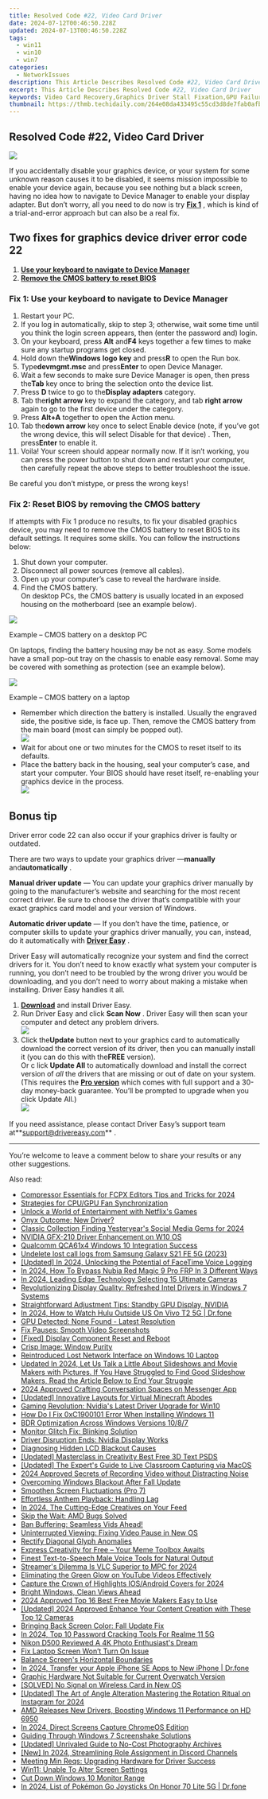 ```yaml
---
title: Resolved Code #22, Video Card Driver
date: 2024-07-12T00:46:50.228Z
updated: 2024-07-13T00:46:50.228Z
tags:
  - win11
  - win10
  - win7
categories:
  - NetworkIssues
description: This Article Describes Resolved Code #22, Video Card Driver
excerpt: This Article Describes Resolved Code #22, Video Card Driver
keywords: Video Card Recovery,Graphics Driver Stall Fixation,GPU Failure Resolution,Overheating Video Card Solution,Cleaning Graphics Card Drivers,Troubleshooting Video Card Issues,Reinstalling Graphics Driver
thumbnail: https://thmb.techidaily.com/264e08da433495c55cd3d8de7fab0afb684fb451a8ac533f579ade7f75a2ecaa.png
---
```


## Resolved Code #22, Video Card Driver

![](https://images.drivereasy.com/wp-content/uploads/2018/09/img_5b988610e117a.png)

 If you accidentally disable your graphics device, or your system for some unknown reason causes it to be disabled, it seems mission impossible to enable your device again, because you see nothing but a black screen, having no idea how to navigate to Device Manager to enable your display adapter. But don’t worry, all you need to do now is try [**Fix 1**](#f1) , which is kind of a trial-and-error approach but can also be a real fix.

## Two fixes for graphics device driver error code 22

1. [**Use your keyboard to navigate to Device Manager**](#f1)
2. [**Remove the CMOS battery to reset BIOS**](#f2)

### Fix 1: Use your keyboard to navigate to Device Manager

1. Restart your PC.
2. If you log in automatically, skip to step 3; otherwise, wait some time until you think the login screen appears, then (enter the password and) login.
3. On your keyboard, press **Alt** and**F4** keys together a few times to make sure any startup programs get closed.
4. Hold down the**Windows** **logo** **key** and press**R** to open the Run box.
5. Type**devmgmt.msc** and press**Enter** to open Device Manager.
6. Wait a few seconds to make sure Device Manager is open, then press the**Tab** key once to bring the selection onto the device list.
7. Press **D** twice to go to the**Display adapters** category.
8. Tab the**right arrow** key to expand the category, and tab **right arrow** again to go to the first device under the category.
9. Press **Alt+A** together to open the Action menu.
10. Tab the**down arrow** key once to select Enable device (note, if you’ve got the wrong device, this will select Disable for that device) . Then, press**Enter** to enable it.
11. Voila! Your screen should appear normally now. If it isn’t working, you can press the power button to shut down and restart your computer, then carefully repeat the above steps to better troubleshoot the issue.

Be careful you don’t mistype, or press the wrong keys!

### Fix 2: Reset BIOS by removing the CMOS battery

 If attempts with Fix 1 produce no results, to fix your disabled graphics device, you may need to remove the CMOS battery to reset BIOS to its default settings. It requires some skills. You can follow the instructions below:

1. Shut down your computer.
2. Disconnect all power sources (remove all cables).
3. Open up your computer’s case to reveal the hardware inside.
4. Find the CMOS battery.  
 On desktop PCs, the CMOS battery is usually located in an exposed housing on the motherboard (see an example below).

![](https://images.drivereasy.com/wp-content/uploads/2018/09/img_5b98c88244255.jpg)

Example – CMOS battery on a desktop PC

 On laptops, finding the battery housing may be not as easy. Some models have a small pop-out tray on the chassis to enable easy removal. Some may be covered with something as protection (see an example below).

![](https://images.drivereasy.com/wp-content/uploads/2018/09/img_5b98c4a50b434.jpg)

Example – CMOS battery on a laptop

* Remember which direction the battery is installed. Usually the engraved side, the positive side, is face up. Then, remove the CMOS battery from the main board (most can simply be popped out).  
![](https://images.drivereasy.com/wp-content/uploads/2018/09/img_5b98c58fd6ffe.jpg)
* Wait for about one or two minutes for the CMOS to reset itself to its defaults.
* Place the battery back in the housing, seal your computer’s case, and start your computer. Your BIOS should have reset itself, re-enabling your graphics device in the process.  
![](https://images.drivereasy.com/wp-content/uploads/2018/09/img_5b98c68d02c94.jpg)

## Bonus tip

 Driver error code 22 can also occur if your graphics driver is faulty or outdated.

 There are two ways to update your graphics driver —**manually** and**automatically** .

**Manual driver update** — You can update your graphics driver manually by going to the manufacturer’s website and searching for the most recent correct driver. Be sure to choose the driver that’s compatible with your exact graphics card model and your version of Windows.

**Automatic driver update** — If you don’t have the time, patience, or computer skills to update your graphics driver manually, you can, instead, do it automatically  with **[Driver Easy](https://tools.techidaily.com/drivereasy/download/)**  .

 Driver Easy will automatically recognize your system and find the correct drivers for it. You don’t need to know exactly what system your computer is running, you don’t need to be troubled by the wrong driver you would be downloading, and you don’t need to worry about making a mistake when installing. Driver Easy handles it all.

1. **[Download](https://tools.techidaily.com/drivereasy/download/)**  and install Driver Easy.
2. Run Driver Easy and click **Scan Now**  . Driver Easy will then scan your computer and detect any problem drivers.  
![](https://images.drivereasy.com/wp-content/uploads/2018/09/img_5b98dadf4599b.jpg)
3. Click the**Update** button next to your graphics card to automatically download the correct version of its driver, then you can manually install it (you can do this with the**FREE** version).  
 Or c lick **Update All** to automatically download and install the correct version of _all_  the drivers that are missing or out of date on your system. (This requires the **[Pro version](https://tools.techidaily.com/drivereasy/download/)**  which comes with full support and a 30-day money-back guarantee. You’ll be prompted to upgrade when you click Update All.)  
![](https://images.drivereasy.com/wp-content/uploads/2018/09/img_5b98db371ab1b.jpg)

 If you need assistance, please contact Driver Easy’s support team at**<support@drivereasy.com>** .

---

 You’re welcome to leave a comment below to share your results or any other suggestions.

<ins class="adsbygoogle"
     style="display:block"
     data-ad-format="autorelaxed"
     data-ad-client="ca-pub-7571918770474297"
     data-ad-slot="1223367746"></ins>



<ins class="adsbygoogle"
     style="display:block"
     data-ad-client="ca-pub-7571918770474297"
     data-ad-slot="8358498916"
     data-ad-format="auto"
     data-full-width-responsive="true"></ins>



<span class="atpl-alsoreadstyle">Also read:</span>
<div><ul>
<li><a href="https://video-ai-editor.techidaily.com/compressor-essentials-for-fcpx-editors-tips-and-tricks-for-2024/"><u>Compressor Essentials for FCPX Editors Tips and Tricks for 2024</u></a></li>
<li><a href="https://network-issues.techidaily.com/strategies-for-cpugpu-fan-synchronization/"><u>Strategies for CPU/GPU Fan Synchronization</u></a></li>
<li><a href="https://games-able.techidaily.com/unlock-a-world-of-entertainment-with-netflixs-games/"><u>Unlock a World of Entertainment with Netflix's Games</u></a></li>
<li><a href="https://network-issues.techidaily.com/onyx-outcome-new-driver/"><u>Onyx Outcome: New Driver?</u></a></li>
<li><a href="https://facebook-clips.techidaily.com/classic-collection-finding-yesteryears-social-media-gems-for-2024/"><u>Classic Collection  Finding Yesteryear's Social Media Gems for 2024</u></a></li>
<li><a href="https://network-issues.techidaily.com/nvidia-gfx-210-driver-enhancement-on-w10-os/"><u>NVIDIA GFX-210 Driver Enhancement on W10 OS</u></a></li>
<li><a href="https://network-issues.techidaily.com/qualcomm-qca61x4-windows-10-integration-success/"><u>Qualcomm QCA61x4 Windows 10 Integration Success</u></a></li>
<li><a href="https://techidaily.com/undelete-lost-call-logs-from-samsung-galaxy-s21-fe-5g-2023-by-fonelab-android-recover-call-logs/"><u>Undelete lost call logs from Samsung Galaxy S21 FE 5G (2023)</u></a></li>
<li><a href="https://video-capture.techidaily.com/updated-in-2024-unlocking-the-potential-of-facetime-voice-logging/"><u>[Updated] In 2024, Unlocking the Potential of FaceTime Voice Logging</u></a></li>
<li><a href="https://bypass-frp.techidaily.com/in-2024-how-to-bypass-nubia-red-magic-9-pro-frp-in-3-different-ways-by-drfone-android/"><u>In 2024, How To Bypass Nubia Red Magic 9 Pro FRP In 3 Different Ways</u></a></li>
<li><a href="https://extra-approaches.techidaily.com/in-2024-leading-edge-technology-selecting-15-ultimate-cameras/"><u>In 2024, Leading Edge Technology  Selecting 15 Ultimate Cameras</u></a></li>
<li><a href="https://network-issues.techidaily.com/revolutionizing-display-quality-refreshed-intel-drivers-in-windows-7-systems/"><u>Revolutionizing Display Quality: Refreshed Intel Drivers in Windows 7 Systems</u></a></li>
<li><a href="https://network-issues.techidaily.com/straightforward-adjustment-tips-standby-gpu-display-nvidia/"><u>Straightforward Adjustment Tips: Standby GPU Display, NVIDIA</u></a></li>
<li><a href="https://phone-solutions.techidaily.com/in-2024-how-to-watch-hulu-outside-us-on-vivo-t2-5g-drfone-by-drfone-virtual-android/"><u>In 2024, How to Watch Hulu Outside US On Vivo T2 5G | Dr.fone</u></a></li>
<li><a href="https://network-issues.techidaily.com/gpu-detected-none-found-latest-resolution/"><u>GPU Detected: None Found - Latest Resolution</u></a></li>
<li><a href="https://network-issues.techidaily.com/fix-pauses-smooth-video-screenshots/"><u>Fix Pauses: Smooth Video Screenshots</u></a></li>
<li><a href="https://network-issues.techidaily.com/fixed-display-component-reset-and-reboot/"><u>[Fixed] Display Component Reset and Reboot</u></a></li>
<li><a href="https://network-issues.techidaily.com/crisp-image-window-purity/"><u>Crisp Image: Window Purity</u></a></li>
<li><a href="https://network-issues.techidaily.com/reintroduced-lost-network-interface-on-windows-10-laptop/"><u>Reintroduced Lost Network Interface on Windows 10 Laptop</u></a></li>
<li><a href="https://ai-driven-video-production.techidaily.com/updated-in-2024-let-us-talk-a-little-about-slideshows-and-movie-makers-with-pictures-if-you-have-struggled-to-find-good-slideshow-makers-read-the-article-be/"><u>Updated In 2024, Let Us Talk a Little About Slideshows and Movie Makers with Pictures. If You Have Struggled to Find Good Slideshow Makers, Read the Article Below to End Your Struggle</u></a></li>
<li><a href="https://facebook-video-content.techidaily.com/2024-approved-crafting-conversation-spaces-on-messenger-app/"><u>2024 Approved  Crafting Conversation Spaces on Messenger App</u></a></li>
<li><a href="https://screen-mirroring-recording.techidaily.com/updated-innovative-layouts-for-virtual-minecraft-abodes/"><u>[Updated] Innovative Layouts for Virtual Minecraft Abodes</u></a></li>
<li><a href="https://network-issues.techidaily.com/gaming-revolution-nvidias-latest-driver-upgrade-for-win10/"><u>Gaming Revolution: Nvidia's Latest Driver Upgrade for Win10</u></a></li>
<li><a href="https://network-issues.techidaily.com/how-do-i-fix-0xc1900101-error-when-installing-windows-11/"><u>How Do I Fix 0xC1900101 Error When Installing Windows 11</u></a></li>
<li><a href="https://network-issues.techidaily.com/bdr-optimization-across-windows-versions-1087/"><u>BDR Optimization Across Windows Versions 10/8/7</u></a></li>
<li><a href="https://network-issues.techidaily.com/monitor-glitch-fix-blinking-solution/"><u>Monitor Glitch Fix: Blinking Solution</u></a></li>
<li><a href="https://network-issues.techidaily.com/driver-disruption-ends-nvidia-display-works/"><u>Driver Disruption Ends: Nvidia Display Works</u></a></li>
<li><a href="https://network-issues.techidaily.com/diagnosing-hidden-lcd-blackout-causes/"><u>Diagnosing Hidden LCD Blackout Causes</u></a></li>
<li><a href="https://extra-guidance.techidaily.com/updated-masterclass-in-creativity-best-free-3d-text-psds/"><u>[Updated] Masterclass in Creativity  Best Free 3D Text PSDS</u></a></li>
<li><a href="https://screen-mirroring-recording.techidaily.com/updated-the-experts-guide-to-live-classroom-capturing-via-macos/"><u>[Updated] The Expert's Guide to Live Classroom Capturing via MacOS</u></a></li>
<li><a href="https://screen-capture.techidaily.com/2024-approved-secrets-of-recording-video-without-distracting-noise/"><u>2024 Approved  Secrets of Recording Video without Distracting Noise</u></a></li>
<li><a href="https://network-issues.techidaily.com/overcoming-windows-blackout-after-fall-update/"><u>Overcoming Windows Blackout After Fall Update</u></a></li>
<li><a href="https://network-issues.techidaily.com/smoothen-screen-fluctuations-pro-7/"><u>Smoothen Screen Fluctuations (Pro 7)</u></a></li>
<li><a href="https://network-issues.techidaily.com/effortless-anthem-playback-handling-lag/"><u>Effortless Anthem Playback: Handling Lag</u></a></li>
<li><a href="https://instagram-clips.techidaily.com/in-2024-the-cutting-edge-creatives-on-your-feed/"><u>In 2024, The Cutting-Edge Creatives on Your Feed</u></a></li>
<li><a href="https://network-issues.techidaily.com/skip-the-wait-amd-bugs-solved/"><u>Skip the Wait: AMD Bugs Solved</u></a></li>
<li><a href="https://network-issues.techidaily.com/ban-buffering-seamless-vids-ahead/"><u>Ban Buffering: Seamless Vids Ahead!</u></a></li>
<li><a href="https://network-issues.techidaily.com/uninterrupted-viewing-fixing-video-pause-in-new-os/"><u>Uninterrupted Viewing: Fixing Video Pause in New OS</u></a></li>
<li><a href="https://network-issues.techidaily.com/rectify-diagonal-glyph-anomalies/"><u>Rectify Diagonal Glyph Anomalies</u></a></li>
<li><a href="https://extra-tips.techidaily.com/express-creativity-for-free-your-meme-toolbox-awaits/"><u>Express Creativity for Free – Your Meme Toolbox Awaits</u></a></li>
<li><a href="https://ai-voice-clone.techidaily.com/finest-text-to-speech-male-voice-tools-for-natural-output/"><u>Finest Text-to-Speech Male Voice Tools for Natural Output</u></a></li>
<li><a href="https://some-skills.techidaily.com/streamers-dilemma-is-vlc-superior-to-mpc-for-2024/"><u>Streamer's Dilemma  Is VLC Superior to MPC for 2024</u></a></li>
<li><a href="https://network-issues.techidaily.com/eliminating-the-green-glow-on-youtube-videos-effectively/"><u>Eliminating the Green Glow on YouTube Videos Effectively</u></a></li>
<li><a href="https://instagram-videos.techidaily.com/capture-the-crown-of-highlights-iosandroid-covers-for-2024/"><u>Capture the Crown of Highlights  IOS/Android Covers for 2024</u></a></li>
<li><a href="https://network-issues.techidaily.com/bright-windows-clean-views-ahead/"><u>Bright Windows, Clean Views Ahead</u></a></li>
<li><a href="https://ai-vdieo-software.techidaily.com/2024-approved-top-16-best-free-movie-makers-easy-to-use/"><u>2024 Approved Top 16 Best Free Movie Makers Easy to Use</u></a></li>
<li><a href="https://youtube-blog.techidaily.com/ed-2024-approved-enhance-your-content-creation-with-these-top-12-cameras/"><u>[Updated] 2024 Approved  Enhance Your Content Creation with These Top 12 Cameras</u></a></li>
<li><a href="https://network-issues.techidaily.com/bringing-back-screen-color-fall-update-fix/"><u>Bringing Back Screen Color: Fall Update Fix</u></a></li>
<li><a href="https://easy-unlock-android.techidaily.com/in-2024-top-10-password-cracking-tools-for-realme-11-5g-by-drfone-android/"><u>In 2024, Top 10 Password Cracking Tools For Realme 11 5G</u></a></li>
<li><a href="https://fox-info.techidaily.com/nikon-d500-reviewed-a-4k-photo-enthusiasts-dream/"><u>Nikon D500 Reviewed  A 4K Photo Enthusiast's Dream</u></a></li>
<li><a href="https://network-issues.techidaily.com/fix-laptop-screen-wont-turn-on-issue/"><u>Fix Laptop Screen Won’t Turn On Issue</u></a></li>
<li><a href="https://network-issues.techidaily.com/balance-screens-horizontal-boundaries/"><u>Balance Screen's Horizontal Boundaries</u></a></li>
<li><a href="https://iphone-transfer.techidaily.com/in-2024-transfer-your-apple-iphone-se-apps-to-new-iphone-drfone-by-drfone-transfer-from-ios/"><u>In 2024, Transfer your Apple iPhone SE Apps to New iPhone | Dr.fone</u></a></li>
<li><a href="https://network-issues.techidaily.com/graphic-hardware-not-suitable-for-current-overwatch-version/"><u>Graphic Hardware Not Suitable for Current Overwatch Version</u></a></li>
<li><a href="https://network-issues.techidaily.com/solved-no-signal-on-wireless-card-in-new-os/"><u>[SOLVED] No Signal on Wireless Card in New OS</u></a></li>
<li><a href="https://instagram-videos.techidaily.com/updated-the-art-of-angle-alteration-mastering-the-rotation-ritual-on-instagram-for-2024/"><u>[Updated] The Art of Angle Alteration  Mastering the Rotation Ritual on Instagram for 2024</u></a></li>
<li><a href="https://network-issues.techidaily.com/amd-releases-new-drivers-boosting-windows-11-performance-on-hd-6950/"><u>AMD Releases New Drivers, Boosting Windows 11 Performance on HD 6950</u></a></li>
<li><a href="https://video-screen-grab.techidaily.com/in-2024-direct-screens-capture-chromeos-edition/"><u>In 2024, Direct Screens Capture ChromeOS Edition</u></a></li>
<li><a href="https://network-issues.techidaily.com/guiding-through-windows-7-screenshake-solutions/"><u>Guiding Through Windows 7 Screenshake Solutions</u></a></li>
<li><a href="https://some-approaches.techidaily.com/updated-unrivaled-guide-to-no-cost-photography-archives/"><u>[Updated] Unrivaled Guide to No-Cost Photography Archives</u></a></li>
<li><a href="https://discord-videos.techidaily.com/new-in-2024-streamlining-role-assignment-in-discord-channels/"><u>[New] In 2024, Streamlining Role Assignment in Discord Channels</u></a></li>
<li><a href="https://network-issues.techidaily.com/meeting-min-reqs-upgrading-hardware-for-driver-success/"><u>Meeting Min Reqs: Upgrading Hardware for Driver Success</u></a></li>
<li><a href="https://network-issues.techidaily.com/win11-unable-to-alter-screen-settings/"><u>Win11: Unable To Alter Screen Settings</u></a></li>
<li><a href="https://network-issues.techidaily.com/cut-down-windows-10-monitor-range/"><u>Cut Down Windows 10 Monitor Range</u></a></li>
<li><a href="https://pokemon-go-android.techidaily.com/in-2024-list-of-pokemon-go-joysticks-on-honor-70-lite-5g-drfone-by-drfone-virtual-android/"><u>In 2024, List of Pokémon Go Joysticks On Honor 70 Lite 5G | Dr.fone</u></a></li>
</ul></div>
